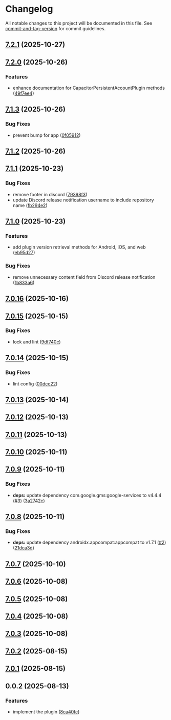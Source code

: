 # Changelog

All notable changes to this project will be documented in this file. See [commit-and-tag-version](https://github.com/absolute-version/commit-and-tag-version) for commit guidelines.

## [7.2.1](https://github.com/Cap-go/capacitor-persistent-account/compare/7.2.0...7.2.1) (2025-10-27)

## [7.2.0](https://github.com/Cap-go/capacitor-persistent-account/compare/7.1.3...7.2.0) (2025-10-26)


### Features

* enhance documentation for CapacitorPersistentAccountPlugin methods ([49f7ee4](https://github.com/Cap-go/capacitor-persistent-account/commit/49f7ee4d72d3fe3d2e4c17b7e8a6b354613e49ab))

## [7.1.3](https://github.com/Cap-go/capacitor-persistent-account/compare/7.1.2...7.1.3) (2025-10-26)


### Bug Fixes

* prevent bump for app ([0f05912](https://github.com/Cap-go/capacitor-persistent-account/commit/0f059125b2914f3fd80b1482be82e00245a39c86))

## [7.1.2](https://github.com/Cap-go/capacitor-persistent-account/compare/7.1.1...7.1.2) (2025-10-26)

## [7.1.1](https://github.com/Cap-go/capacitor-persistent-account/compare/7.1.0...7.1.1) (2025-10-23)


### Bug Fixes

* remove footer in discord ([79398f3](https://github.com/Cap-go/capacitor-persistent-account/commit/79398f3c9f2f7a1cdf0cf3a6e13d48c8a03df22a))
* update Discord release notification username to include repository name ([fb294e2](https://github.com/Cap-go/capacitor-persistent-account/commit/fb294e22b4eee523a52d04912953d65cae747405))

## [7.1.0](https://github.com/Cap-go/capacitor-persistent-account/compare/7.0.16...7.1.0) (2025-10-23)


### Features

* add plugin version retrieval methods for Android, iOS, and web ([eb95d27](https://github.com/Cap-go/capacitor-persistent-account/commit/eb95d27c05eddd42c4fe51edb6099bbabfcbb4c9))


### Bug Fixes

* remove unnecessary content field from Discord release notification ([1b833a6](https://github.com/Cap-go/capacitor-persistent-account/commit/1b833a63c8bd5fef98386aa94d12e21722671b72))

## [7.0.16](https://github.com/Cap-go/capacitor-persistent-account/compare/7.0.15...7.0.16) (2025-10-16)

## [7.0.15](https://github.com/Cap-go/capacitor-persistent-account/compare/7.0.14...7.0.15) (2025-10-15)


### Bug Fixes

* lock and lint ([9df740c](https://github.com/Cap-go/capacitor-persistent-account/commit/9df740c509874fc0235b53fdadc3fd65865a4693))

## [7.0.14](https://github.com/Cap-go/capacitor-persistent-account/compare/7.0.13...7.0.14) (2025-10-15)


### Bug Fixes

* lint config ([00dce22](https://github.com/Cap-go/capacitor-persistent-account/commit/00dce22906364850b5ba86bb100b4902ec76efb1))

## [7.0.13](https://github.com/Cap-go/capacitor-persistent-account/compare/7.0.12...7.0.13) (2025-10-14)

## [7.0.12](https://github.com/Cap-go/capacitor-persistent-account/compare/7.0.11...7.0.12) (2025-10-13)

## [7.0.11](https://github.com/Cap-go/capacitor-persistent-account/compare/7.0.10...7.0.11) (2025-10-13)

## [7.0.10](https://github.com/Cap-go/capacitor-persistent-account/compare/7.0.9...7.0.10) (2025-10-11)

## [7.0.9](https://github.com/Cap-go/capacitor-persistent-account/compare/7.0.8...7.0.9) (2025-10-11)


### Bug Fixes

* **deps:** update dependency com.google.gms:google-services to v4.4.4 ([#3](https://github.com/Cap-go/capacitor-persistent-account/issues/3)) ([3a2742c](https://github.com/Cap-go/capacitor-persistent-account/commit/3a2742c8543bbe60a825a5b57e0be32435e1e162))

## [7.0.8](https://github.com/Cap-go/capacitor-persistent-account/compare/7.0.7...7.0.8) (2025-10-11)


### Bug Fixes

* **deps:** update dependency androidx.appcompat:appcompat to v1.7.1 ([#2](https://github.com/Cap-go/capacitor-persistent-account/issues/2)) ([21dca3d](https://github.com/Cap-go/capacitor-persistent-account/commit/21dca3d2dd74be39f65ffb5a3a51494267c89da7))

## [7.0.7](https://github.com/Cap-go/capacitor-persistent-account/compare/7.0.6...7.0.7) (2025-10-10)

## [7.0.6](https://github.com/Cap-go/capacitor-persistent-account/compare/7.0.5...7.0.6) (2025-10-08)

## [7.0.5](https://github.com/Cap-go/capacitor-persistent-account/compare/7.0.4...7.0.5) (2025-10-08)

## [7.0.4](https://github.com/Cap-go/capacitor-persistent-account/compare/7.0.3...7.0.4) (2025-10-08)

## [7.0.3](https://github.com/Cap-go/capacitor-persistent-account/compare/7.0.2...7.0.3) (2025-10-08)

## [7.0.2](https://github.com/Cap-go/capacitor-persistent-account/compare/7.0.1...7.0.2) (2025-08-15)

## [7.0.1](https://github.com/Cap-go/capacitor-persistent-account/compare/0.0.2...7.0.1) (2025-08-15)

## 0.0.2 (2025-08-13)


### Features

* implement the plugin ([8ca40fc](https://github.com/Cap-go/capacitor-persistent-account/commit/8ca40fc0ac9733a0783856274169278a8180f88e))
